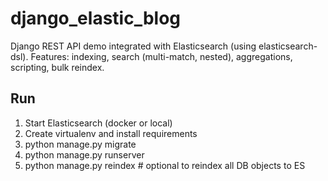 # django_elastic_blog

Django REST API demo integrated with Elasticsearch (using elasticsearch-dsl).
Features: indexing, search (multi-match, nested), aggregations, scripting, bulk reindex.

## Run
1. Start Elasticsearch (docker or local)
2. Create virtualenv and install requirements
3. python manage.py migrate
4. python manage.py runserver
5. python manage.py reindex  # optional to reindex all DB objects to ES
